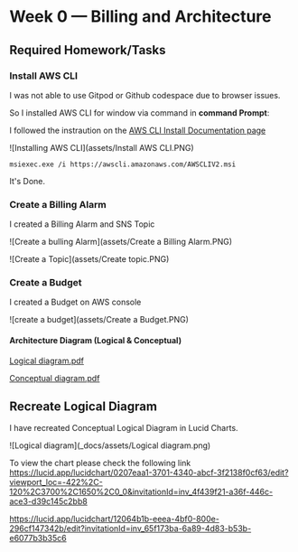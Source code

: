 # Week 0 — Billing and Architecture

## Required Homework/Tasks

### Install AWS CLI
I was not able to use Gitpod or Github codespace due to browser issues.

So I installed AWS CLI for window via command in **command Prompt**:

I followed the instraution on the [AWS CLI Install Documentation page](https://docs.aws.amazon.com/cli/latest/userguide/getting-started-install.html)

![Installing AWS CLI](assets/Install AWS CLI.PNG)

```
msiexec.exe /i https://awscli.amazonaws.com/AWSCLIV2.msi

```
It's Done.

### Create a Billing Alarm
I created a Billing Alarm and SNS Topic

![Create a bulling Alarm](assets/Create a Billing Alarm.PNG)

![Create a Topic](assets/Create topic.PNG)

### Create a Budget
I created a Budget on AWS console

![create a budget](assets/Create a Budget.PNG)

#### Architecture Diagram (Logical & Conceptual)
[Logical diagram.pdf](https://github.com/DiptiKeshri/AWS-Bootcamp2023/files/10768323/Logical.diagram.pdf)

[Conceptual  diagram.pdf](https://github.com/DiptiKeshri/AWS-Bootcamp2023/files/10768452/Conceptual.diagram.pdf)

## Recreate Logical Diagram
I have recreated Conceptual Logical Diagram in Lucid Charts.

![Logical diagram](_docs/assets/Logical diagram.png)

To view the chart please check the following link https://lucid.app/lucidchart/0207eaa1-3701-4340-abcf-3f2138f0cf63/edit?viewport_loc=-422%2C-120%2C3700%2C1650%2C0_0&invitationId=inv_4f439f21-a36f-446c-ace3-d39c145c2bb8

https://lucid.app/lucidchart/12064b1b-eeea-4bf0-800e-296cf147342b/edit?invitationId=inv_65f173ba-6a89-4d83-b53b-e6077b3b35c6
